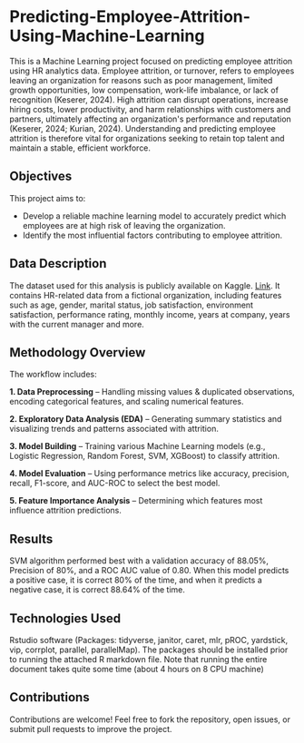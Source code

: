 # Predicting-Employee-Attrition-Using-Machine-Learning
This is a Machine Learning project focused on predicting employee attrition using HR analytics data. Employee attrition, or turnover, refers to employees leaving an organization for reasons such as poor management, limited growth opportunities, low compensation, work-life imbalance, or lack of recognition (Keserer, 2024). High attrition can disrupt operations, increase hiring costs, lower productivity, and harm relationships with customers and partners, ultimately affecting an organization's performance and reputation (Keserer, 2024; Kurian, 2024). Understanding and predicting employee attrition is therefore vital for organizations seeking to retain top talent and maintain a stable, efficient workforce.

## Objectives
This project aims to:

 * Develop a reliable machine learning model to accurately predict which employees are at high risk of leaving the organization.
 * Identify the most influential factors contributing to employee attrition.

## Data Description
The dataset used for this analysis is publicly available on Kaggle. [Link](https://www.kaggle.com/datasets/pavansubhasht/ibm-hr-analytics-attrition-dataset). It contains HR-related data from a fictional organization, including features such as age, gender, marital status, job satisfaction, environment satisfaction, performance rating, monthly income, years at company, years with the current manager and more.

## Methodology Overview
The workflow includes:

**1. Data Preprocessing** – Handling missing values & duplicated observations, encoding categorical features, and scaling numerical features.

**2. Exploratory Data Analysis (EDA)** – Generating summary statistics and visualizing trends and patterns associated with attrition.

**3. Model Building** – Training various Machine Learning models (e.g., Logistic Regression, Random Forest, SVM, XGBoost) to classify attrition.

**4. Model Evaluation** – Using performance metrics like accuracy, precision, recall, F1-score, and AUC-ROC to select the best model.

**5. Feature Importance Analysis** – Determining which features most influence attrition predictions.

## Results

SVM algorithm performed best with a validation accuracy of 88.05%, Precision of 80%, and a ROC AUC value of 0.80. When this model predicts a positive case, it is correct 80% of the time, and when it predicts a negative case, it is correct 88.64% of the time.

## Technologies Used
Rstudio software (Packages: tidyverse, janitor, caret, mlr, pROC, yardstick, vip, corrplot, parallel, parallelMap).
The packages should be installed prior to running the attached R markdown file. Note that running the entire document takes quite some time (about 4 hours on 8 CPU machine)

## Contributions
Contributions are welcome! Feel free to fork the repository, open issues, or submit pull requests to improve the project.
